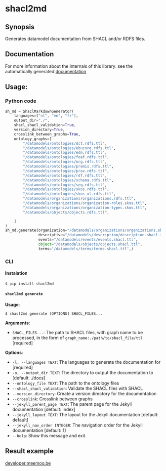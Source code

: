 # shacl2md

## Synopsis
Generates datamodel documentation from SHACL and/or RDFS files.


## Documentation

For more information about the internals of this library: see the automatically generated [documentation](/docs/README.md)
## Usage:

### Python code
```python
sh_md = ShaclMarkdownGenerator(
    languages=["nl", "en", "fr"],
    output_dir="./",
    shacl_shacl_validation=True,
    version_directory=True,
    crosslink_between_graphs=True,
    ontology_graphs=[
        "/datamodels/ontologies/dct.rdfs.ttl",
        "/datamodels/ontologies/ebucore.rdfs.ttl",
        "/datamodels/ontologies/edm.rdfs.ttl",
        "/datamodels/ontologies/foaf.rdfs.ttl",
        "/datamodels/ontologies/org.rdfs.ttl",
        "/datamodels/ontologies/premis.rdfs.ttl",
        "/datamodels/ontologies/prov.rdfs.ttl",
        "/datamodels/ontologies/rdf.rdfs.ttl",
        "/datamodels/ontologies/schema.rdfs.ttl",
        "/datamodels/ontologies/seq.rdfs.ttl",
        "/datamodels/ontologies/skos.rdfs.ttl",
        "/datamodels/ontologies/skos-xl.rdfs.ttl",
        "/datamodels/organizations/organizations.rdfs.ttl",
        "/datamodels/organizations/organization-roles.skos.ttl",
        "/datamodels/organizations/organization-types.skos.ttl",
        "/datamodels/objects/objects.rdfs.ttl",

    ]
)
sh_md.generate(organization="/datamodels/organizations/organizations.shacl.ttl",
               descriptive="/datamodels/description/description.shacl.ttl",
               events="/datamodels/events/events.shacl.ttl",
               object="/datamodels/objects/objects.shacl.ttl",
               terms="/datamodels/terms/terms.shacl.ttl",)
```

### CLI
#### Instalation
```console
$ pip install shacl2md
```

#### `shacl2md generate`

**Usage**:

```console
$ shacl2md generate [OPTIONS] SHACL_FILES...
```

**Arguments**:

* `SHACL_FILES...`: The path to SHACL files, with graph name to be processed, in the form of `graph_name:./path/to/shacl_file/ttl`  [required]

**Options**:

* `-l, --languages TEXT`: The languages to generate the documentation for  [required]
* `-o, --output_dir TEXT`: The directory to output the documentation to  [default: ./docs]
* `--ontology_file TEXT`: The path to the ontology files
* `--shacl_shacl_validation`: Validate the SHACL files with SHACL
* `--version_directory`: Create a version directory for the documentation
* `--crosslink`: Crosslink between graphs
* `--jekyll_parent_page TEXT`: The parent page for the Jekyll documentation  [default: index]
* `--jekyll_layout TEXT`: The layout for the Jekyll documentation  [default: default]
* `--jekyll_nav_order INTEGER`: The navigation order for the Jekyll documentation  [default: 1]
* `--help`: Show this message and exit.



## Result example
[developer.meemoo.be](https://developer.meemoo.be/)